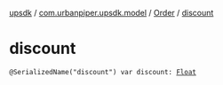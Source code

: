 [upsdk](../../index.md) / [com.urbanpiper.upsdk.model](../index.md) / [Order](index.md) / [discount](./discount.md)

# discount

`@SerializedName("discount") var discount: `[`Float`](https://kotlinlang.org/api/latest/jvm/stdlib/kotlin/-float/index.html)